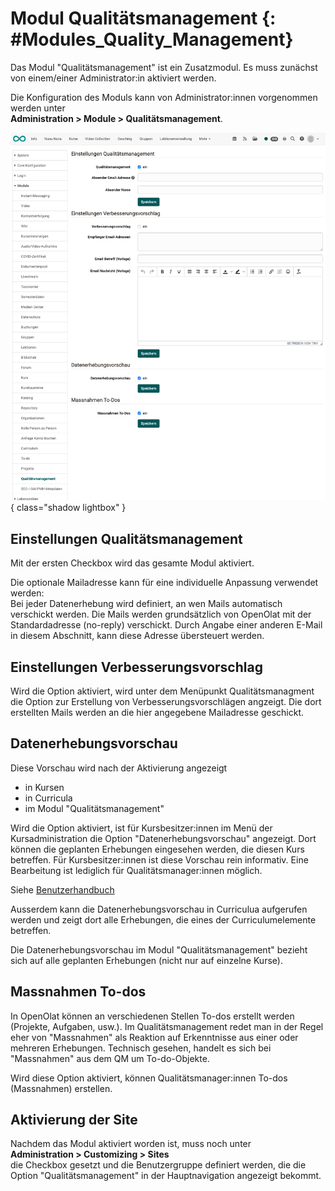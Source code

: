 # Modul Qualitätsmanagement {: #Modules_Quality_Management}

Das Modul "Qualitätsmanagement" ist ein Zusatzmodul. 
Es muss zunächst von einem/einer Administrator:in aktiviert werden.

Die Konfiguration des Moduls kann von Administrator:innen vorgenommen werden unter<br>
**Administration > Module > Qualitätsmanagement**.

![modules_quality_management_v1_de.png](assets/modules_quality_management_v1_de.png){ class="shadow lightbox" }

## Einstellungen Qualitätsmanagement

Mit der ersten Checkbox wird das gesamte Modul aktiviert.

Die optionale Mailadresse kann für eine individuelle Anpassung verwendet werden:<br>
Bei jeder Datenerhebung wird definiert, an wen Mails automatisch verschickt werden.
Die Mails werden grundsätzlich von OpenOlat mit der Standardadresse (no-reply) verschickt.
Durch Angabe einer anderen E-Mail in diesem Abschnitt, kann diese Adresse übersteuert werden.


## Einstellungen Verbesserungsvorschlag

Wird die Option aktiviert, wird unter dem Menüpunkt Qualitätsmanagment die Option zur Erstellung von Verbesserungsvorschlägen angzeigt. Die dort erstellten Mails werden an die hier angegebene Mailadresse geschickt.


## Datenerhebungsvorschau

Diese Vorschau wird nach der Aktivierung angezeigt

* in Kursen
* in Curricula
* im Modul "Qualitätsmanagement"

Wird die Option aktiviert, ist für Kursbesitzer:innen im Menü der Kursadministration die Option "Datenerhebungsvorschau" angezeigt. Dort können die geplanten Erhebungen eingesehen werden, die diesen Kurs betreffen. Für Kursbesitzer:innen ist diese Vorschau rein informativ. Eine Bearbeitung ist lediglich für Qualitätsmanager:innen möglich.

Siehe [Benutzerhandbuch](../../manual_user/learningresources/Data_Collection_Previews.de.md)

Ausserdem kann die Datenerhebungsvorschau in Curriculua aufgerufen werden und zeigt dort alle Erhebungen, die eines der Curriculumelemente betreffen.

Die Datenerhebungsvorschau im Modul "Qualitätsmanagement" bezieht sich auf alle geplanten Erhebungen (nicht nur auf einzelne Kurse). 


## Massnahmen To-dos

In OpenOlat können an verschiedenen Stellen To-dos erstellt werden (Projekte, Aufgaben, usw.). Im Qualitätsmanagement redet man in der Regel eher von "Massnahmen" als Reaktion auf Erkenntnisse aus einer oder mehreren Erhebungen. Technisch gesehen, handelt es sich bei "Massnahmen" aus dem QM um To-do-Objekte. 

Wird diese Option aktiviert, können Qualitätsmanager:innen To-dos (Massnahmen) erstellen.


## Aktivierung der Site

Nachdem das Modul aktiviert worden ist, muss noch unter<br>
**Administration > Customizing > Sites**<br>
die Checkbox gesetzt und die Benutzergruppe definiert werden, die die Option "Qualitätsmanagement" in der Hauptnavigation angezeigt bekommt. 